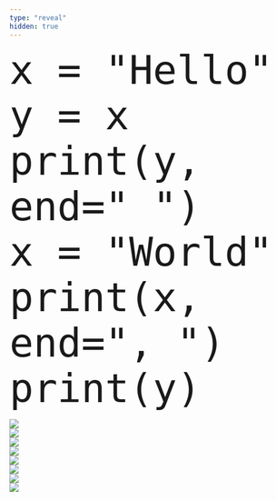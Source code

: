 ```yaml
---
type: "reveal"
hidden: true
---
```

<section>
    <pre><code style="font-size: 70px; line-height: 80px" class="language-python stretch">x = "Hello"
y = x
print(y, end=" ")
x = "World"
print(x, end=", ")
print(y)</code></pre>
</section>
<section>
	<img class="stretch plain" src="/cc110/images/lab3/tutor1.png">
</section>
<section>
	<img class="stretch plain" src="/cc110/images/lab3/tutor2.png">
</section>
<section>
	<img class="stretch plain" src="/cc110/images/lab3/tutor3.png">
</section>
<section>
	<img class="stretch plain" src="/cc110/images/lab3/tutor4.png">
</section>
<section>
	<img class="stretch plain" src="/cc110/images/lab3/tutor5.png">
</section>
<section>
	<img class="stretch plain" src="/cc110/images/lab3/tutor6.png">
</section>
<section>
	<img class="stretch plain" src="/cc110/images/lab3/tutor7.png">
</section>
<section>
	<img class="stretch plain" src="/cc110/images/lab3/tutor.gif">
</section>